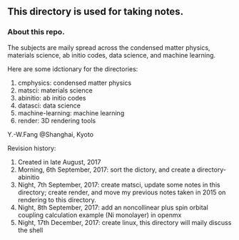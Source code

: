 ## This directory is used for taking notes.

### About this repo.

The subjects are maily spread across the condensed matter physics, materials science, ab initio codes, data science, and machine learning.

Here are some idctionary for the directories:

1. cmphysics: condensed matter physics
2. matsci: materials science
3. abinitio: ab initio codes
4. datasci: data science
5. machine-learning: machine learning
6. render: 3D rendering tools


Y.-W.Fang @Shanghai, Kyoto


Revision history:
1. Created in late August, 2017
2. Morning, 6th September, 2017: sort the dictory, and create a directory-abinitio
3. Night, 7th September, 2017: create matsci, update some notes in this directory; create render, and move my previous notes taken in 2015 on rendering to this directory.
4. Night, 8th September, 2017: add an noncollinear plus spin orbital coupling calculation example (Ni monolayer) in openmx
5. Night, 17th December, 2017: create linux, this directory will maily discuss the shell
